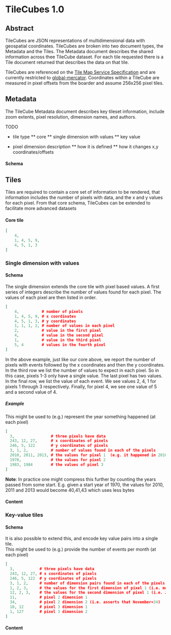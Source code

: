 # TileCubes 1.0

## Abstract

TileCubes are JSON representations of multidimensional data with geospatial coordinates. TileCubes are broken into two document types, the Metadata and the Tiles. The Metadata document describes the shared information across thee TileCube dataset. For each tile requested there is a Tile document returned that describes the data on that tile. 

TileCubes are referenced on the [Tile Map Service Specification](http://wiki.osgeo.org/wiki/Tile_Map_Service_Specification) and are currently restricted to [global-mercator](http://wiki.osgeo.org/wiki/Tile_Map_Service_Specification#global-mercator). Coordinates within a TileCube are measured in pixel offsets from the boarder and assume 256x256 pixel tiles. 

## Metadata

The TileCube Metadata document describes key tileset information, include zoom extents, pixel resolution, dimension names, and authors.

TODO

* tile type
** core
** single dimension with values
** key value

* pixel dimension description
** how it is defined
** how it changes x,y coordinates/offsets


#### Schema

## Tiles

Tiles are required to contain a core set of information to be rendered, that information includes the number of pixels with data, and the x and y values for each pixel. From that core schema, TileCubes can be extended to facilitate more advanced datasets

#### Core tile

```json
[
	4,
	1, 4, 5, 9,
	4, 5, 1, 3
]
```

### Single dimension with values

#### Schema

The single dimension extends the core tile with pixel based values. A first series of integers describe the number of values found for each pixel. The values of each pixel are then listed in order.


```json
[
	4,          # number of pixels
	1, 4, 5, 9, # x coordinates
	4, 5, 1, 3, # y coordinates
	1, 1, 1, 2, # number of values in each pixel
	2,          # value in the first pixel
	4,          # value in the second pixel
	1,          # value in the third pixel
	5, 4        # values in the fourth pixel
]
```

In the above example, just like our core above, we report the number of pixels with events followed by the x coordinates and then the y coordinates. In the third row we list the number of values to expect in each pixel. So in this case, pixels 1-3 only have a single value. The last pixel has two values. In the final row, we list the value of each event. We see values 2, 4, 1 for pixels 1 through 3 respectively. Finally, for pixel 4, we see one value of 5 and a second value of 4.

##### Example

This might be used to (e.g.) represent the year something happened (at each pixel)

```json
[
  3,                # three pixels have data
  243, 12, 27,      # x coordinates of pixels
  246, 5, 122       # y coordinates of pixels
  3, 1, 2,          # number of values found in each of the pixels
  2010, 2011, 2013, # the values for pixel 1  (e.g. it happened in 2010, 2011 and 2013)
  1978,             # the values for pixel 2
  1983, 1984        # the values of pixel 3
]
```

**Note**: In practice one might compress this further by counting the years passed from some start.  E.g. given a start year of 1970, the values for 2010, 2011 and 2013 would become 40,41,43 which uses less bytes

#### Content

### Key-value tiles

#### Schema

It is also possible to extend this, and encode key value pairs into a single tile.  
This might be used to (e.g.) provide the number of events per month (at each pixel)

```json
[
  3,           # three pixels have data
  243, 12, 27, # x coordinates of pixels
  246, 5, 122  # y coordinates of pixels
  3, 1, 2,     # number of dimension pairs found in each of the pixels
  1, 2, 3,     # the values for the first dimension of pixel 1 (i.e. months Jan,Feb,Mar)
  12, 2, 3,    # the values for the second dimension of pixel 1 (i.e. Jan=12, Feb=2, Mar=3)
  11,          # pixel 2 dimension 1
  34,          # pixel 2 dimension 2 (i.e. asserts that November=34)
  10, 12       # pixel 3 dimension 1
  1, 127       # pixel 3 dimension 2
]
```

#### Content
